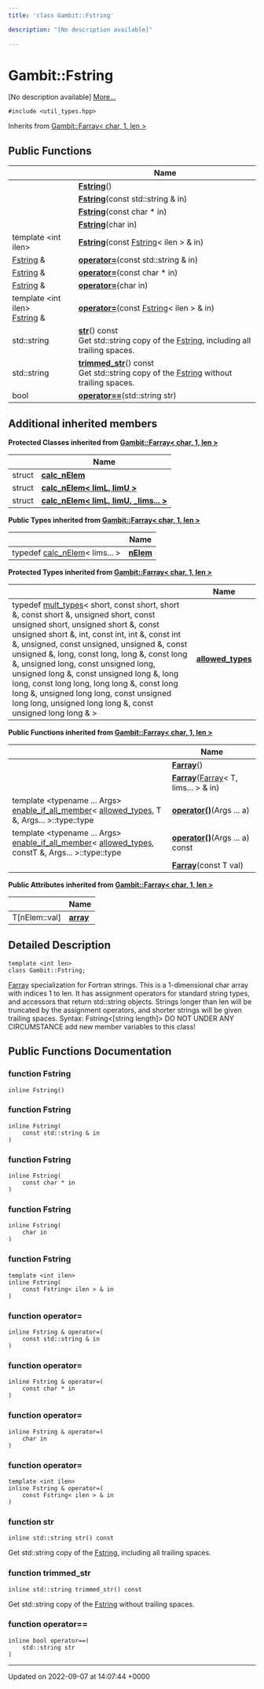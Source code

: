 ```yaml
---
title: 'class Gambit::Fstring'

description: "[No description available]"

---
```


# Gambit::Fstring



[No description available] [More...](#detailed-description)


`#include <util_types.hpp>`

Inherits from [Gambit::Farray< char, 1, len >](/documentation/code/classes/classgambit_1_1farray/)

## Public Functions

|                | Name           |
| -------------- | -------------- |
| | **[Fstring](/documentation/code/classes/classgambit_1_1fstring/#function-fstring)**() |
| | **[Fstring](/documentation/code/classes/classgambit_1_1fstring/#function-fstring)**(const std::string & in) |
| | **[Fstring](/documentation/code/classes/classgambit_1_1fstring/#function-fstring)**(const char * in) |
| | **[Fstring](/documentation/code/classes/classgambit_1_1fstring/#function-fstring)**(char in) |
| template <int ilen\> <br>| **[Fstring](/documentation/code/classes/classgambit_1_1fstring/#function-fstring)**(const [Fstring](/documentation/code/classes/classgambit_1_1fstring/)< ilen > & in) |
| [Fstring](/documentation/code/classes/classgambit_1_1fstring/) & | **[operator=](/documentation/code/classes/classgambit_1_1fstring/#function-operator)**(const std::string & in) |
| [Fstring](/documentation/code/classes/classgambit_1_1fstring/) & | **[operator=](/documentation/code/classes/classgambit_1_1fstring/#function-operator)**(const char * in) |
| [Fstring](/documentation/code/classes/classgambit_1_1fstring/) & | **[operator=](/documentation/code/classes/classgambit_1_1fstring/#function-operator)**(char in) |
| template <int ilen\> <br>[Fstring](/documentation/code/classes/classgambit_1_1fstring/) & | **[operator=](/documentation/code/classes/classgambit_1_1fstring/#function-operator)**(const [Fstring](/documentation/code/classes/classgambit_1_1fstring/)< ilen > & in) |
| std::string | **[str](/documentation/code/classes/classgambit_1_1fstring/#function-str)**() const<br>Get std::string copy of the [Fstring](/documentation/code/classes/classgambit_1_1fstring/), including all trailing spaces.  |
| std::string | **[trimmed_str](/documentation/code/classes/classgambit_1_1fstring/#function-trimmed-str)**() const<br>Get std::string copy of the [Fstring](/documentation/code/classes/classgambit_1_1fstring/) without trailing spaces.  |
| bool | **[operator==](/documentation/code/classes/classgambit_1_1fstring/#function-operator)**(std::string str) |

## Additional inherited members

**Protected Classes inherited from [Gambit::Farray< char, 1, len >](/documentation/code/classes/classgambit_1_1farray/)**

|                | Name           |
| -------------- | -------------- |
| struct | **[calc_nElem](/documentation/code/classes/structgambit_1_1farray_1_1calc__nelem/)**  |
| struct | **[calc_nElem< limL, limU >](/documentation/code/classes/structgambit_1_1farray_1_1calc__nelem_3_01liml_00_01limu_01_4/)**  |
| struct | **[calc_nElem< limL, limU, _lims... >](/documentation/code/classes/structgambit_1_1farray_1_1calc__nelem_3_01liml_00_01limu_00_01__lims_8_8_8_01_4/)**  |

**Public Types inherited from [Gambit::Farray< char, 1, len >](/documentation/code/classes/classgambit_1_1farray/)**

|                | Name           |
| -------------- | -------------- |
| typedef [calc_nElem](/documentation/code/classes/structgambit_1_1farray_1_1calc__nelem/)< lims... > | **[nElem](/documentation/code/classes/classgambit_1_1farray/#typedef-nelem)**  |

**Protected Types inherited from [Gambit::Farray< char, 1, len >](/documentation/code/classes/classgambit_1_1farray/)**

|                | Name           |
| -------------- | -------------- |
| typedef [mult_types](/documentation/code/classes/structgambit_1_1mult__types/)< short, const short, short &, const short &, unsigned short, const unsigned short, unsigned short &, const unsigned short &, int, const int, int &, const int &, unsigned, const unsigned, unsigned &, const unsigned &, long, const long, long &, const long &, unsigned long, const unsigned long, unsigned long &, const unsigned long &, long long, const long long, long long &, const long long &, unsigned long long, const unsigned long long, unsigned long long &, const unsigned long long & > | **[allowed_types](/documentation/code/classes/classgambit_1_1farray/#typedef-allowed-types)**  |

**Public Functions inherited from [Gambit::Farray< char, 1, len >](/documentation/code/classes/classgambit_1_1farray/)**

|                | Name           |
| -------------- | -------------- |
| | **[Farray](/documentation/code/classes/classgambit_1_1farray/#function-farray)**() |
| | **[Farray](/documentation/code/classes/classgambit_1_1farray/#function-farray)**([Farray](/documentation/code/classes/classgambit_1_1farray/)< T, lims... > & in) |
| template <typename ... Args\> <br>[enable_if_all_member](/documentation/code/classes/structgambit_1_1enable__if__all__member/)< [allowed_types](/documentation/code/classes/structgambit_1_1mult__types/), T &, Args... >::type::type | **[operator()](/documentation/code/classes/classgambit_1_1farray/#function-operator)**(Args ... a) |
| template <typename ... Args\> <br>[enable_if_all_member](/documentation/code/classes/structgambit_1_1enable__if__all__member/)< [allowed_types](/documentation/code/classes/structgambit_1_1mult__types/), constT &, Args... >::type::type | **[operator()](/documentation/code/classes/classgambit_1_1farray/#function-operator)**(Args ... a) const |
| | **[Farray](/documentation/code/classes/classgambit_1_1farray/#function-farray)**(const T val) |

**Public Attributes inherited from [Gambit::Farray< char, 1, len >](/documentation/code/classes/classgambit_1_1farray/)**

|                | Name           |
| -------------- | -------------- |
| T[nElem::val] | **[array](/documentation/code/classes/classgambit_1_1farray/#variable-array)**  |


## Detailed Description

```
template <int len>
class Gambit::Fstring;
```


[Farray](/documentation/code/classes/classgambit_1_1farray/) specialization for Fortran strings. This is a 1-dimensional char array with indices 1 to len. It has assignment operators for standard string types, and accessors that return std::string objects. Strings longer than len will be truncated by the assignment operators, and shorter strings will be given trailing spaces. Syntax: Fstring<[string length]> DO NOT UNDER ANY CIRCUMSTANCE add new member variables to this class! 

## Public Functions Documentation

### function Fstring

```
inline Fstring()
```


### function Fstring

```
inline Fstring(
    const std::string & in
)
```


### function Fstring

```
inline Fstring(
    const char * in
)
```


### function Fstring

```
inline Fstring(
    char in
)
```


### function Fstring

```
template <int ilen>
inline Fstring(
    const Fstring< ilen > & in
)
```


### function operator=

```
inline Fstring & operator=(
    const std::string & in
)
```


### function operator=

```
inline Fstring & operator=(
    const char * in
)
```


### function operator=

```
inline Fstring & operator=(
    char in
)
```


### function operator=

```
template <int ilen>
inline Fstring & operator=(
    const Fstring< ilen > & in
)
```


### function str

```
inline std::string str() const
```

Get std::string copy of the [Fstring](/documentation/code/classes/classgambit_1_1fstring/), including all trailing spaces. 

### function trimmed_str

```
inline std::string trimmed_str() const
```

Get std::string copy of the [Fstring](/documentation/code/classes/classgambit_1_1fstring/) without trailing spaces. 

### function operator==

```
inline bool operator==(
    std::string str
)
```


-------------------------------

Updated on 2022-09-07 at 14:07:44 +0000